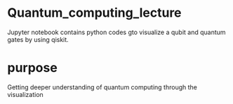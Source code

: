 # Quantum_computing_lecture
Jupyter notebook contains python codes gto visualize a qubit and quantum gates by using qiskit.
# purpose
Getting deeper understanding of quantum computing through the visualization
